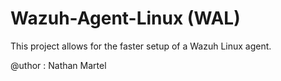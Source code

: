 # Wazuh-Agent-Linux (WAL)

This project allows for the faster setup of a Wazuh Linux agent.

@uthor : Nathan Martel
